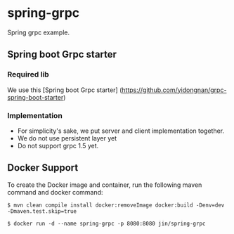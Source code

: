 # spring-grpc
Spring grpc example.

## Spring boot Grpc starter
### Required lib
We use this [Spring boot Grpc starter] (https://github.com/yidongnan/grpc-spring-boot-starter)

### Implementation
* For simplicity's sake, we put server and client implementation together. 
* We do not use persistent layer yet
* Do not support grpc 1.5 yet. 

## Docker Support
To create the Docker image and container, run the following maven command and docker command:

```
$ mvn clean compile install docker:removeImage docker:build -Denv=dev -Dmaven.test.skip=true 

$ docker run -d --name spring-grpc -p 8080:8080 jin/spring-grpc

```
